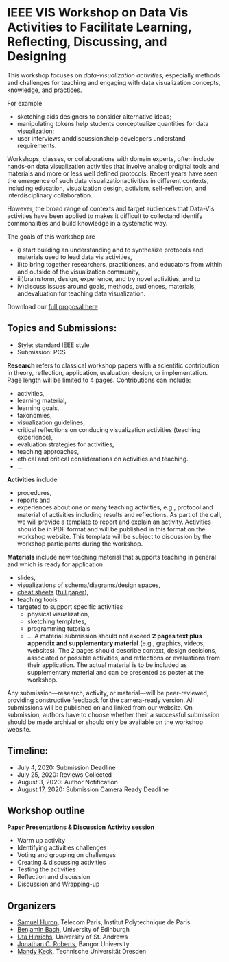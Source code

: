 # IEEE VIS Workshop on Data Vis Activities to Facilitate Learning, Reflecting, Discussing, and Designing

This workshop focuses on _data-visualization activities_, especially methods and challenges for teaching and engaging with data visualization concepts, knowledge, and practices. 

For example
* sketching aids designers to consider alternative ideas; 
* manipulating tokens help students conceptualize quantities for data visualization; 
* user interviews anddiscussionshelp developers understand requirements. 

Workshops, classes, or collaborations with domain experts, often include hands-on data visualization activities that involve analog ordigital tools and materials and more or less well defined protocols. Recent years have seen the emergence of such data visualizationactivities in different contexts, including education, visualization design, activism, self-reflection, and interdisciplinary collaboration. 

However, the  broad  range of contexts and  target audiences that Data-Vis activities have been applied to makes it difficult to collectand identify commonalities and build knowledge in a systematic way. 

The goals of this workshop are

* i) start building an understanding and to synthesize protocols and materials used to lead data vis activities,
* ii)to bring together researchers, practitioners, and educators from within and outside of the visualization community,
* iii)brainstorm, design, experience, and try novel activities, and to 
* iv)discuss issues around goals, methods, audiences, materials, andevaluation for teaching data visualization.

Download our [full proposal here](VIS2020_Teaching_Workshop.pdf)

## Topics and Submissions: 

* Style: standard IEEE style
* Submission: PCS <pending>

__Research__ refers to classical workshop papers with a scientific contribution in theory, reflection, application, evaluation, design, or implementation. Page length will be limited to 4 pages. Contributions can include: 
* activities, 
* learning material,
* learning goals,
* taxonomies,
* visualization guidelines,
* critical reflections on conducing visualization activities (teaching experience),
* evaluation strategies for activities, 
* teaching approaches, 
* ethical and critical considerations on activities and teaching.
* ...

__Activities__ include 
* procedures, 
* reports and 
* experiences about one or many teaching activities, e.g., protocol and material of activities including results and reflections. As part of the call, we will provide a template to report and explain an activity. Activities should be in PDF format and will be published in this format on the workshop website. This template will be subject to discussion by the workshop participants during the workshop.

__Materials__ include new teaching material that supports teaching in general and which is ready for application 
* slides, 
* visualizations of schema/diagrams/design spaces, 
* [cheat sheets](http://visualizationcheatsheets.github.io) ([full paper](https://visualizationcheatsheets.github.io/Wang2020cheatsheets.pdf)), 
* teaching tools
* targeted to support specific activities 
  * physical visualization, 
  * sketching templates, 
  * programming tutorials
  * ... 
A material submission should not exceed __2 pages text plus appendix and supplementary material__ (e.g., graphics, videos, websites). The 2 pages should describe context, design decisions, associated or possible activities, and reflections or evaluations from their application. The actual material is to be included as supplementary material and can be presented as poster at the workshop.

Any submission—research, activity, or material—will be peer-reviewed, providing constructive feedback for the camera-ready version. All submissions will be published on and linked from our website. On submission, authors have to choose whether their a successful submission should be made archival or should only be available on the workshop website.

## Timeline:

* July 4, 2020: Submission Deadline
* July 25, 2020: Reviews Collected
* August 3, 2020: Author Notification
* August 17, 2020: Submission Camera Ready Deadline

## Workshop outline

__Paper Presentations & Discussion__
__Activity session__ 
* Warm up activity
* Identifying activities challenges
* Voting and grouping on challenges
* Creating & discussing activities
* Testing the activities
* Reflection and discussion
* Discussion and Wrapping-up

## Organizers

* [Samuel Huron](https://perso.telecom-paristech.fr/shuron/#!index.md), Telecom Paris, Institut Polytechnique de Paris
* [Benjamin Bach](http://benjbach.me), University of Edinburgh 
* [Uta Hinrichs](http://utahinrichs.de), University of St. Andrews
* [Jonathan C. Roberts](https://www.bangor.ac.uk/computer-science-and-electronic-engineering/staff/jonathan-roberts/en), Bangor University
* [Mandy Keck](http://www.visual-search.org), Technische Universität Dresden





